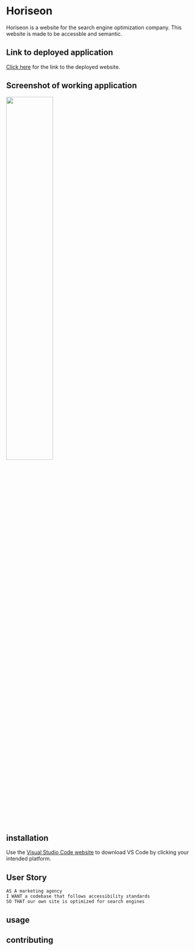 # Horiseon
Horiseon is a website for the search engine optimization company. This website is made to be accessble and semantic. 

## Link to deployed application

[Click here](https://emilykidd3.github.io/horiseon/) for the link to the deployed website.

## Screenshot of working application

<img src="https://github.com/Emilykidd3/horiseon/blob/main/assets/images/screenshot.png" width="50%" height="50%">

## installation

Use the [Visual Studio Code website](https://code.visualstudio.com/docs/setup/setup-overview) to download VS Code by clicking your intended platform.

## User Story
```
AS A marketing agency
I WANT a codebase that follows accessibility standards
SO THAT our own site is optimized for search engines
```
## usage

## contributing


